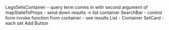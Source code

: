 LegoSetsContainer - query term comes in with second argument of mapStateToProps - send down results -> list container
    SearchBar - control form invoke function from container - see results
    List - Container
        SetCard
            -each set Add Button